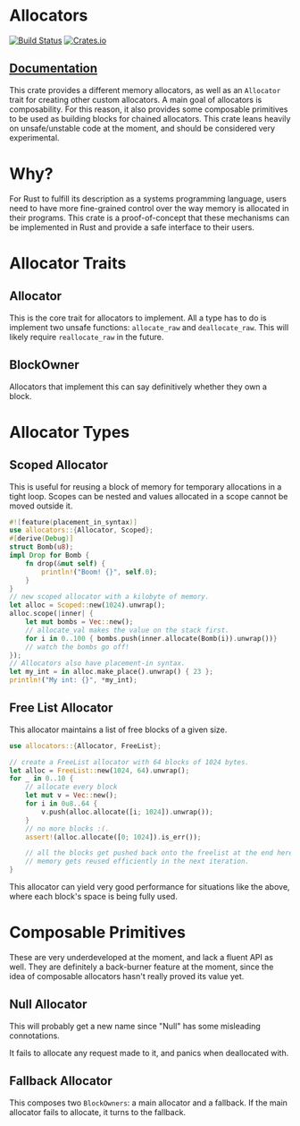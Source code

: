 # Allocators 
[![Build Status](https://travis-ci.org/rphmeier/allocators.svg)](https://travis-ci.org/rphmeier/allocators) [![Crates.io](https://img.shields.io/crates/v/allocators.svg)](https://crates.io/crates/allocators)

## [Documentation](https://rphmeier.github.io/allocators/allocators/)

This crate provides a different memory allocators, as well as an 
`Allocator` trait for creating other custom allocators. A main goal of allocators is composability. For this reason, it also provides some composable primitives to be used as building blocks for chained allocators. This crate leans heavily on unsafe/unstable code at the moment, and should be considered very experimental. 

# Why?
For Rust to fulfill its description as a systems programming language, users need to have more fine-grained control over the way memory is allocated in their programs. This crate is a proof-of-concept that these mechanisms can be implemented in Rust and provide a safe interface to their users.

# Allocator Traits
## Allocator
This is the core trait for allocators to implement. All a type has to do is implement two unsafe functions: `allocate_raw` and `deallocate_raw`. This will likely require `reallocate_raw` in the future.

## BlockOwner
Allocators that implement this can say definitively whether they own a block.

# Allocator Types
## Scoped Allocator
This is useful for reusing a block of memory for temporary allocations in a tight loop. Scopes can be nested and values allocated in a scope cannot be moved outside it.

```rust
#![feature(placement_in_syntax)]
use allocators::{Allocator, Scoped};
#[derive(Debug)]
struct Bomb(u8);
impl Drop for Bomb {
    fn drop(&mut self) {
        println!("Boom! {}", self.0);
    }
}
// new scoped allocator with a kilobyte of memory.
let alloc = Scoped::new(1024).unwrap();
alloc.scope(|inner| {
    let mut bombs = Vec::new();
    // allocate_val makes the value on the stack first.
    for i in 0..100 { bombs.push(inner.allocate(Bomb(i)).unwrap())}
    // watch the bombs go off!
});
// Allocators also have placement-in syntax.
let my_int = in alloc.make_place().unwrap() { 23 };
println!("My int: {}", *my_int);
```

## Free List Allocator
This allocator maintains a list of free blocks of a given size.
```rust
use allocators::{Allocator, FreeList};

// create a FreeList allocator with 64 blocks of 1024 bytes.
let alloc = FreeList::new(1024, 64).unwrap();
for _ in 0..10 {
    // allocate every block
    let mut v = Vec::new();
    for i in 0u8..64 {
        v.push(alloc.allocate([i; 1024]).unwrap());
    }
    // no more blocks :(.
    assert!(alloc.allocate([0; 1024]).is_err());

    // all the blocks get pushed back onto the freelist at the end here, 
    // memory gets reused efficiently in the next iteration.
}
```

This allocator can yield very good performance for situations like the above, where each block's space is being fully used.

# Composable Primitives
These are very underdeveloped at the moment, and lack a fluent API as well. They are definitely a back-burner feature at the moment, since the idea of composable allocators hasn't really proved its value yet.

## Null Allocator
This will probably get a new name since "Null" has some misleading connotations.

It fails to allocate any request made to it, and panics when deallocated with.

## Fallback Allocator
This composes two `BlockOwners`: a main allocator and a fallback. If the main allocator fails to allocate, it turns to the fallback.